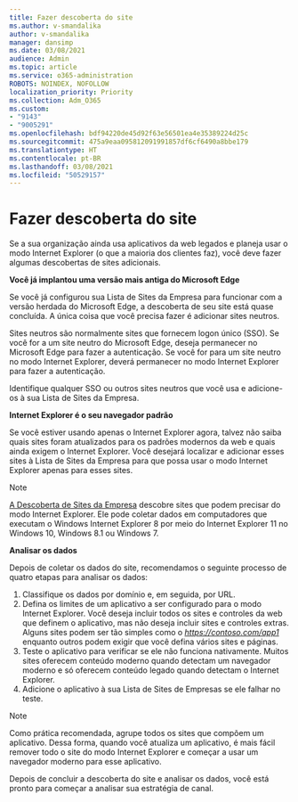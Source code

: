 ```yaml
---
title: Fazer descoberta do site
ms.author: v-smandalika
author: v-smandalika
manager: dansimp
ms.date: 03/08/2021
audience: Admin
ms.topic: article
ms.service: o365-administration
ROBOTS: NOINDEX, NOFOLLOW
localization_priority: Priority
ms.collection: Adm_O365
ms.custom:
- "9143"
- "9005291"
ms.openlocfilehash: bdf94220de45d92f63e56501ea4e35389224d25c
ms.sourcegitcommit: 475a9eaa095812091991857df6cf6490a8bbe179
ms.translationtype: HT
ms.contentlocale: pt-BR
ms.lasthandoff: 03/08/2021
ms.locfileid: "50529157"
---
```

# <a name="do-site-discovery"></a>Fazer descoberta do site

Se a sua organização ainda usa aplicativos da web legados e planeja usar o modo Internet Explorer (o que a maioria dos clientes faz), você deve fazer algumas descobertas de sites adicionais.

**Você já implantou uma versão mais antiga do Microsoft Edge**

Se você já configurou sua Lista de Sites da Empresa para funcionar com a versão herdada do Microsoft Edge, a descoberta de seu site está quase concluída. A única coisa que você precisa fazer é adicionar sites neutros.

Sites neutros são normalmente sites que fornecem logon único (SSO). Se você for a um site neutro do Microsoft Edge, deseja permanecer no Microsoft Edge para fazer a autenticação. Se você for para um site neutro no modo Internet Explorer, deverá permanecer no modo Internet Explorer para fazer a autenticação.

Identifique qualquer SSO ou outros sites neutros que você usa e adicione-os à sua Lista de Sites da Empresa.

**Internet Explorer é o seu navegador padrão**

Se você estiver usando apenas o Internet Explorer agora, talvez não saiba quais sites foram atualizados para os padrões modernos da web e quais ainda exigem o Internet Explorer. Você desejará localizar e adicionar esses sites à Lista de Sites da Empresa para que possa usar o modo Internet Explorer apenas para esses sites.

> [!NOTE]
> [A Descoberta de Sites da Empresa](https://docs.microsoft.com/internet-explorer/ie11-deploy-guide/collect-data-using-enterprise-site-discovery) descobre sites que podem precisar do modo Internet Explorer. Ele pode coletar dados em computadores que executam o Windows Internet Explorer 8 por meio do Internet Explorer 11 no Windows 10, Windows 8.1 ou Windows 7.

**Analisar os dados**

Depois de coletar os dados do site, recomendamos o seguinte processo de quatro etapas para analisar os dados:
1. Classifique os dados por domínio e, em seguida, por URL.
2. Defina os limites de um aplicativo a ser configurado para o modo Internet Explorer. Você deseja incluir todos os sites e controles da web que definem o aplicativo, mas não deseja incluir sites e controles extras. Alguns sites podem ser tão simples como o *https://contoso.com/app1* enquanto outros podem exigir que você defina vários sites e páginas.
3. Teste o aplicativo para verificar se ele não funciona nativamente. Muitos sites oferecem conteúdo moderno quando detectam um navegador moderno e só oferecem conteúdo legado quando detectam o Internet Explorer.
4. Adicione o aplicativo à sua Lista de Sites de Empresas se ele falhar no teste.

> [!NOTE]
> Como prática recomendada, agrupe todos os sites que compõem um aplicativo. Dessa forma, quando você atualiza um aplicativo, é mais fácil remover todo o site do modo Internet Explorer e começar a usar um navegador moderno para esse aplicativo.

Depois de concluir a descoberta do site e analisar os dados, você está pronto para começar a analisar sua estratégia de canal.

